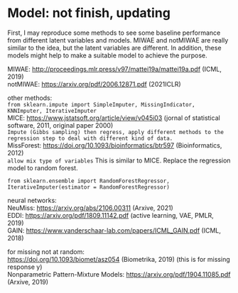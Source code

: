 # Model: not finish, updating
 First, I may reproduce some methods to see some baseline performance from different latent variables and models. 
 MIWAE and notMIWAE are really similar to the idea, but the latent variables are different.
 In addition, these models might help to make a suitable model to achieve the purpose. 

 MIWAE: http://proceedings.mlr.press/v97/mattei19a/mattei19a.pdf (ICML, 2019)  
 notMIWAE: https://arxiv.org/pdf/2006.12871.pdf (2021ICLR)  
   
 other methods:  
 `from sklearn.impute import SimpleImputer, MissingIndicator, KNNImputer, IterativeImputer`  
  MICE: https://www.jstatsoft.org/article/view/v045i03 (jornal of statistical software, 2011, original paper 2000)  
 `Impute (Gibbs sampling) then regress, apply different methods to the regression step to deal with different kind of data.`  
 MissForest: https://doi.org/10.1093/bioinformatics/btr597 (Bioinformatics, 2012)  
 `allow mix type of variables` This is similar to MICE. Replace the regression model to random forest. 

 `from sklearn.ensemble import RandomForestRegressor, IterativeImputer(estimator = RandomForestRegressor)`

 neural networks:   
 NeuMiss: https://arxiv.org/abs/2106.00311 (Arxive, 2021)  
 EDDI: https://arxiv.org/pdf/1809.11142.pdf (active learning, VAE,  PMLR, 2019)  
 GAIN: https://www.vanderschaar-lab.com/papers/ICML_GAIN.pdf (ICML, 2018)  
   
 for missing not at random:  
 https://doi.org/10.1093/biomet/asz054 (Biometrika, 2019) (this is for missing response y)  
 Nonparametric Pattern-Mixture Models: https://arxiv.org/pdf/1904.11085.pdf (Arxive, 2019)
